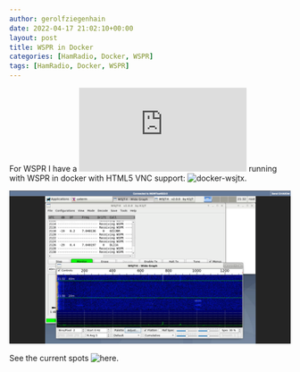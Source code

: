 ```yaml
---
author: gerolfziegenhain
date: 2022-04-17 21:02:10+00:00
layout: post
title: WSPR in Docker
categories: [HamRadio, Docker, WSPR]
tags: [HamRadio, Docker, WSPR]
---
```


For WSPR I have a ![FiFi SDR](https://www.box73.de/product_info.php?products_id=3081) 
running with WSPR in docker with HTML5 VNC support: 
![docker-wsjtx](https://github.com/8cH9azbsFifZ/docker-wsjtx).

![Example: Running WSJTX in Docker with HTML5](screenshot.png)

See the current spots ![here](http://wsprnet.org/olddb?mode=html&band=all&limit=50&findcall=&findreporter=DG6FL&sort=date).